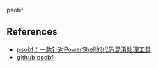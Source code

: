 psobf


## References 

- [psobf：一款针对PowerShell的代码混淆处理工具](https://www.freebuf.com/sectool/412211.html)
- [github psobf](https://github.com/TaurusOmar/psobf)